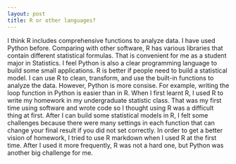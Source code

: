 ```yaml
---
layout: post
title: R or other languages?
---
```


I think R includes comprehensive functions to analyze data. I have used Python before. Comparing with other software, R has various libraries that contain different statistical formulas. That is convenient for me as a student major in Statistics. I feel Python is also a clear programming language to build some small applications. R is better if people need to build a statistical model. I can use R to clean, transform, and use the built-in functions to analyze the data. However, Python is more consise. For example, writing the loop function in Python is easier than in R. When I first learnt R, I used R to write my homework in my undergraduate statistic class. That was my first time using software and wrote code so I thought using R was a difficult thing at first. After I can build some statistical models in R, I felt some challenges because there were many settings in each function that can change your final result if you did not set correctly. In order to get a better vision of homework, I tried to use R markdown when I used R at the first time. After I used it more frequently, R was not a hard one, but Python was another big challenge for me. 
